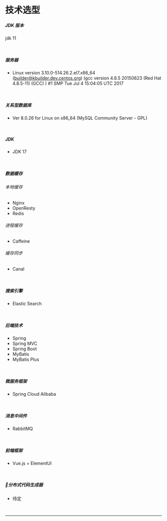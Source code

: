 # 技术选型

##### JDK 版本

jdk 11

<br>





##### 服务器

- Linux version 3.10.0-514.26.2.el7.x86_64 (builder@kbuilder.dev.centos.org) (gcc version 4.8.5 20150623 (Red Hat 4.8.5-11) (GCC) ) #1 SMP Tue Jul 4 15:04:05 UTC 2017

<br>

##### 关系型数据库

- Ver 8.0.26 for Linux on x86_64  (MySQL Community Server - GPL)

<br>

##### JDK

- JDK 17

<br>

##### 数据缓存

###### 本地缓存

- Nginx
- OpenResty
- Redis

###### 进程缓存

- Caffeine

###### 缓存同步

- Canal

<br>

##### 搜索引擎

- Elastic Search

<br>

##### 后端技术

- Spring
- Spring MVC
- Spring Boot
- MyBatis
- MyBatis Plus

<br>

##### 微服务框架

- Spring Cloud Alibaba

<br>

##### 消息中间件

- RabbitMQ

<br>

##### 前端框架

- Vue.js + ElementUI

<br>

##### 📌分布式代码生成器

- 待定

<br>

---

<div STYLE="page-break-after: always;">
    <br>
    <br>
    <br>
    <br>
    <br></div>

